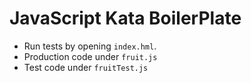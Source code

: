 # JavaScript Kata BoilerPlate

* Run tests by opening `index.hml`.
* Production code under `fruit.js`
* Test code under `fruitTest.js`

